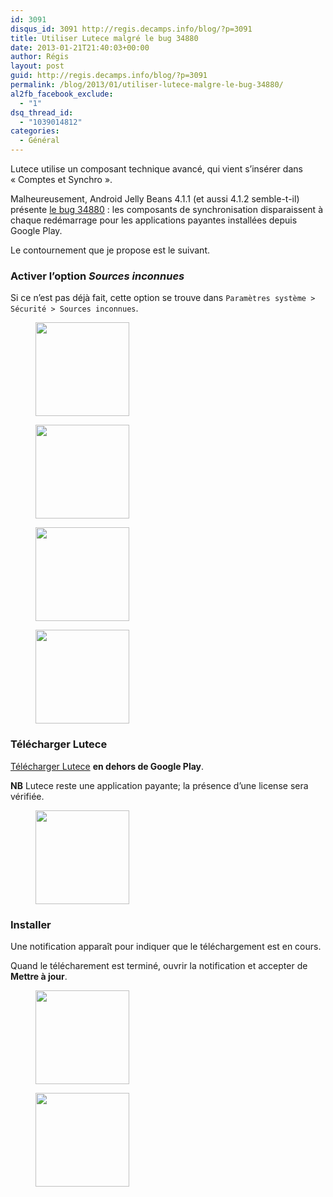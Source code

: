 ```yaml
---
id: 3091
disqus_id: 3091 http://regis.decamps.info/blog/?p=3091
title: Utiliser Lutece malgré le bug 34880
date: 2013-01-21T21:40:03+00:00
author: Régis
layout: post
guid: http://regis.decamps.info/blog/?p=3091
permalink: /blog/2013/01/utiliser-lutece-malgre-le-bug-34880/
al2fb_facebook_exclude:
  - "1"
dsq_thread_id:
  - "1039014812"
categories:
  - Général
---
```

Lutece utilise un composant technique avancé, qui vient s’insérer dans « Comptes et Synchro ».
  
Malheureusement, Android Jelly Beans 4.1.1 (et aussi 4.1.2 semble-t-il) présente [le bug 34880](https://code.google.com/p/android/issues/detail?id=34880 "Android issue 34880") : les composants de synchronisation disparaissent à chaque redémarrage pour les applications payantes installées depuis Google Play.
  
<!--more-->


  
Le contournement que je propose est le suivant.

### Activer l’option _Sources inconnues_

Si ce n’est pas déjà fait, cette option se trouve dans `Paramètres système > Sécurité > Sources inconnues`.
  


<div id='gallery-16' class='gallery galleryid-3091 gallery-columns-1 gallery-size-thumbnail'>
  <figure class='gallery-item'> 
  
  <div class='gallery-icon portrait'>
    <a href='http://regis.decamps.info/blog/2013/01/utiliser-lutece-malgre-le-bug-34880/device-2013-01-21-213457/'><img width="150" height="150" src="http://regis.decamps.info/blog/wp-content/uploads/2013/01/device-2013-01-21-213457-150x150.png" class="attachment-thumbnail size-thumbnail" alt="" /></a>
  </div></figure><figure class='gallery-item'> 
  
  <div class='gallery-icon portrait'>
    <a href='http://regis.decamps.info/blog/2013/01/utiliser-lutece-malgre-le-bug-34880/device-2013-01-21-213533/'><img width="150" height="150" src="http://regis.decamps.info/blog/wp-content/uploads/2013/01/device-2013-01-21-213533-150x150.png" class="attachment-thumbnail size-thumbnail" alt="" /></a>
  </div></figure><figure class='gallery-item'> 
  
  <div class='gallery-icon portrait'>
    <a href='http://regis.decamps.info/blog/2013/01/utiliser-lutece-malgre-le-bug-34880/device-2013-01-21-213608/'><img width="150" height="150" src="http://regis.decamps.info/blog/wp-content/uploads/2013/01/device-2013-01-21-213608-150x150.png" class="attachment-thumbnail size-thumbnail" alt="" /></a>
  </div></figure><figure class='gallery-item'> 
  
  <div class='gallery-icon portrait'>
    <a href='http://regis.decamps.info/blog/2013/01/utiliser-lutece-malgre-le-bug-34880/device-2013-01-21-213623/'><img width="150" height="150" src="http://regis.decamps.info/blog/wp-content/uploads/2013/01/device-2013-01-21-213623-150x150.png" class="attachment-thumbnail size-thumbnail" alt="" /></a>
  </div></figure>
</div>

### Télécharger Lutece

[Télécharger Lutece](https://www.dropbox.com/s/7m5r8atq70158bh/Lutece.apk "Télécharger Lutece depuis Dropbox") **en dehors de Google Play**.
  
**NB** Lutece reste une application payante; la présence d’une license sera vérifiée.
  


<div id='gallery-17' class='gallery galleryid-3091 gallery-columns-3 gallery-size-thumbnail'>
  <figure class='gallery-item'> 
  
  <div class='gallery-icon portrait'>
    <a href='http://regis.decamps.info/blog/2013/01/utiliser-lutece-malgre-le-bug-34880/device-2013-01-21-220050/'><img width="150" height="150" src="http://regis.decamps.info/blog/wp-content/uploads/2013/01/device-2013-01-21-220050-150x150.png" class="attachment-thumbnail size-thumbnail" alt="" /></a>
  </div></figure>
</div>

### Installer

Une notification apparaît pour indiquer que le téléchargement est en cours.
  
Quand le télécharement est terminé, ouvrir la notification et accepter de **Mettre à jour**.
  


<div id='gallery-18' class='gallery galleryid-3091 gallery-columns-1 gallery-size-thumbnail'>
  <figure class='gallery-item'> 
  
  <div class='gallery-icon portrait'>
    <a href='http://regis.decamps.info/blog/2013/01/utiliser-lutece-malgre-le-bug-34880/device-2013-01-21-220628/'><img width="150" height="150" src="http://regis.decamps.info/blog/wp-content/uploads/2013/01/device-2013-01-21-220628-150x150.png" class="attachment-thumbnail size-thumbnail" alt="" /></a>
  </div></figure><figure class='gallery-item'> 
  
  <div class='gallery-icon portrait'>
    <a href='http://regis.decamps.info/blog/2013/01/utiliser-lutece-malgre-le-bug-34880/device-2013-01-21-220712/'><img width="150" height="150" src="http://regis.decamps.info/blog/wp-content/uploads/2013/01/device-2013-01-21-220712-150x150.png" class="attachment-thumbnail size-thumbnail" alt="" /></a>
  </div></figure>
</div>
